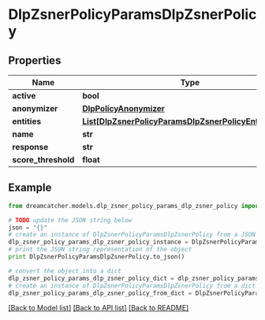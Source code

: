 # DlpZsnerPolicyParamsDlpZsnerPolicy


## Properties
Name | Type | Description | Notes
------------ | ------------- | ------------- | -------------
**active** | **bool** |  | [optional] 
**anonymizer** | [**DlpPolicyAnonymizer**](DlpPolicyAnonymizer.md) |  | [optional] 
**entities** | [**List[DlpZsnerPolicyParamsDlpZsnerPolicyEntitiesInner]**](DlpZsnerPolicyParamsDlpZsnerPolicyEntitiesInner.md) |  | [optional] 
**name** | **str** |  | [optional] 
**response** | **str** |  | [optional] 
**score_threshold** | **float** |  | [optional] 

## Example

```python
from dreamcatcher.models.dlp_zsner_policy_params_dlp_zsner_policy import DlpZsnerPolicyParamsDlpZsnerPolicy

# TODO update the JSON string below
json = "{}"
# create an instance of DlpZsnerPolicyParamsDlpZsnerPolicy from a JSON string
dlp_zsner_policy_params_dlp_zsner_policy_instance = DlpZsnerPolicyParamsDlpZsnerPolicy.from_json(json)
# print the JSON string representation of the object
print DlpZsnerPolicyParamsDlpZsnerPolicy.to_json()

# convert the object into a dict
dlp_zsner_policy_params_dlp_zsner_policy_dict = dlp_zsner_policy_params_dlp_zsner_policy_instance.to_dict()
# create an instance of DlpZsnerPolicyParamsDlpZsnerPolicy from a dict
dlp_zsner_policy_params_dlp_zsner_policy_from_dict = DlpZsnerPolicyParamsDlpZsnerPolicy.from_dict(dlp_zsner_policy_params_dlp_zsner_policy_dict)
```
[[Back to Model list]](../README.md#documentation-for-models) [[Back to API list]](../README.md#documentation-for-api-endpoints) [[Back to README]](../README.md)



